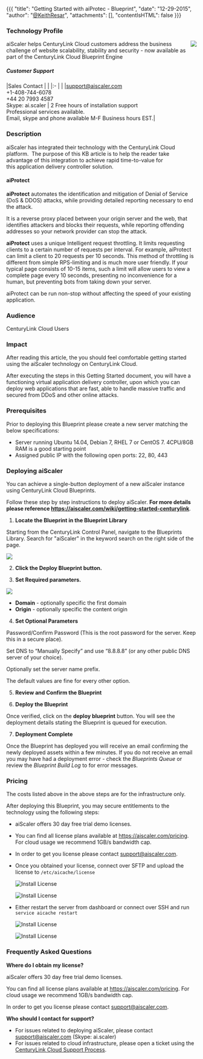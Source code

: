 {{{
  "title": "Getting Started with aiProtec - Blueprint",
  "date": "12-29-2015",
  "author": "<a href='https://twitter.com/KeithResar'>@KeithResar</a>",
  "attachments": [],
  "contentIsHTML": false
}}}



### Technology Profile

<img src="../../images/aiscaler/aiscaler-logo.png" style="border:0;float:right;max-width: 150px;">

aiScaler helps CenturyLink Cloud customers address the business challenge of website scalability, stability and security - now available as part of the CenturyLink Cloud Blueprint Engine


##### Customer Support

|Sales Contact   	| |
|:-	| |
|support@aiscaler.com<br>+1-408-744-6078<br>+44 20 7993 4587<br>Skype: ai.scaler   	| 2 Free hours of installation support<br>Professional services available.<br>Email, skype and phone available M-F Business hours EST.|



### Description

aiScaler has integrated their technology with the CenturyLink Cloud platform.  The purpose of this KB article is to help the reader take advantage
of this integration to achieve rapid time-to-value for this application delivery controller solution.


#### aiProtect

**aiProtect** automates the identification and mitigation of Denial of Service (DoS & DDOS) attacks, while providing detailed reporting necessary to end
the attack.

It is a reverse proxy placed between your origin server and the web, that identifies attackers and blocks their requests, while reporting offending
addresses so your network provider can stop the attack.

**aiProtect** uses a unique Intelligent request throttling. It limits requesting clients to a certain number of requests per interval. For example,
aiProtect can limit a client to 20 requests per 10 seconds. This method of throttling is different from simple RPS-limiting and is much more user
friendly. If your typical page consists of 10-15 items, such a limit will allow users to view a complete page every 10 seconds, presenting no
inconvenience for a human, but preventing bots from taking down your server.

aiProtect can be run non-stop without affecting the speed of your existing application.


### Audience

CenturyLink Cloud Users


### Impact

After reading this article, the you should feel comfortable getting started using the aiScaler technology on CenturyLink Cloud.

After executing the steps in this Getting Started document, you will have a functioning virtual application delivery controller, upon
which you can deploy web applications that are fast, able to handle massive traffic and secured from DDoS and other online attacks.



### Prerequisites

Prior to deploying this Blueprint please create a new server matching the below specifications:

* Server running Ubuntu 14.04, Debian 7, RHEL 7 or CentOS 7.  4CPU/8GB RAM is a good starting point
* Assigned public IP with the following open ports: 22, 80, 443


### Deploying aiScaler

You can achieve a single-button deployment of a new aiScaler instance using CenturyLink Cloud Blueprints.  

Follow these step by step instructions to deploy aiScaler. **For more details please reference
https://aiscaler.com/wiki/getting-started-centurylink**.


1. **Locate the Blueprint in the Blueprint Library**

 Starting from the CenturyLink Control Panel, navigate to the Blueprints Library. Search for "aiScaler" in the keyword search on the right side of the page.

  <img src="../../images/aiscaler/blueprint_tile_aiprotect.png" style="border:0;max-width:250px;">

2. **Click the Deploy Blueprint button.**

3. **Set Required parameters.**

  <img src="../../images/aiscaler/deploy_parameters_aiscaler.png" style="max-width:450px;">

  * **Domain** - optionally specific the first domain
  * **Origin** - optionally specific the content origin

4. **Set Optional Parameters**

  Password/Confirm Password (This is the root password for the server. Keep this in a secure place).  

  Set DNS to “Manually Specify” and use “8.8.8.8” (or any other public DNS server of your choice).

  Optionally set the server name prefix.

  The default values are fine for every other option.

5. **Review and Confirm the Blueprint**

6. **Deploy the Blueprint**

  Once verified, click on the **deploy blueprint** button. You will see the deployment details stating the Blueprint is queued for execution.

7. **Deployment Complete**

  Once the Blueprint has deployed you will receive an email confirming the newly deployed assets within a few minutes.  If you do not receive an email you may have had a deployment error - check the *Blueprints Queue* or review the *Blueprint Build Log* to for error messages.




### Pricing

The costs listed above in the above steps are for the infrastructure only.

After deploying this Blueprint, you may secure entitlements to the technology using the following steps:

* aiScaler offers 30 day free trial demo licenses.
* You can find all license plans available at https://aiscaler.com/pricing. For cloud usage we recommend 1GB/s bandwidth cap.
* In order to get you license please contact support@aiscaler.com.
* Once you obtained your license, connect over SFTP and upload the license to `/etc/aicache/license`

  ![Install License](../../images/aiscaler/license1.png)

  ![Install License](../../images/aiscaler/license2.png)

* Either restart the server from dashboard or connect over SSH and run `service aicache restart`

  ![Install License](../../images/aiscaler/license3.png)

  ![Install License](../../images/aiscaler/license4.png)

### Frequently Asked Questions

**Where do I obtain my license?**

aiScaler offers 30 day free trial demo licenses.

You can find all license plans available at https://aiscaler.com/pricing. For cloud usage we recommend 1GB/s bandwidth cap.

In order to get you license please contact support@aiscaler.com.


**Who should I contact for support?**

* For issues related to deploying aiScaler, please contact support@aiscaler.com (Skype: ai.scaler)
* For issues related to cloud infrastructure, please open a ticket using the [CenturyLink Cloud Support Process](../../Support/how-do-i-report-a-support-issue.md).
